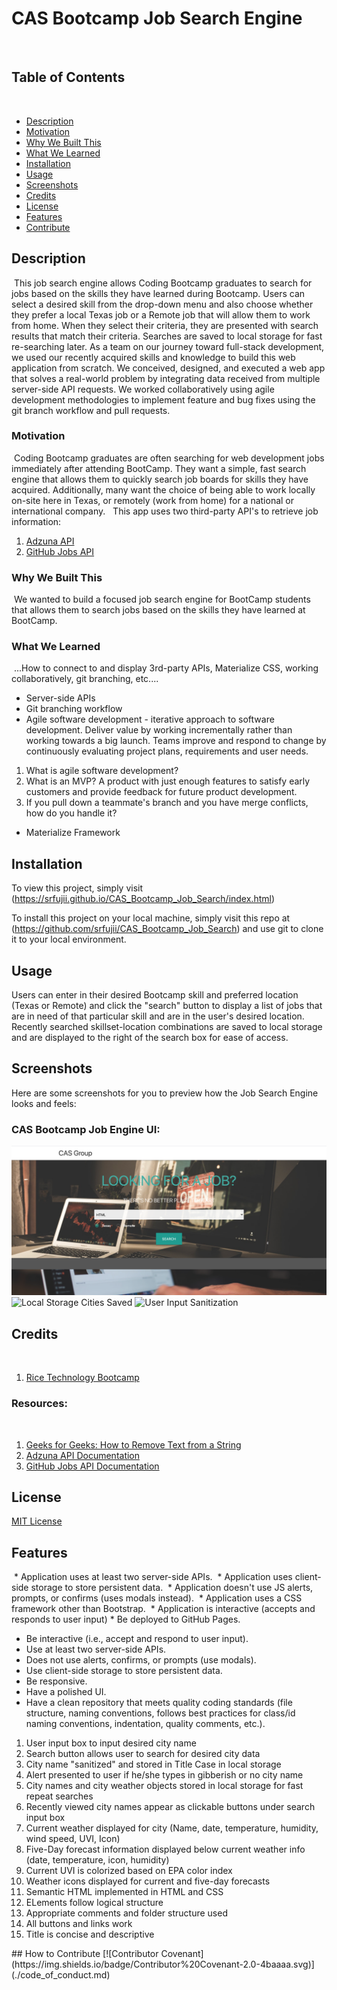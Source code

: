 # CAS Bootcamp Job Search Engine
​
## Table of Contents
​
- [Description](#Description)
- [Motivation](#Motivation)
- [Why We Built This](#Why-We-Built-This)
- [What We Learned](#What-We-Learned)
- [Installation](#Installation)
- [Usage](#Usage)
- [Screenshots](#Screenshots)
- [Credits](#Credits)
- [License](#License)
- [Features](#Features)
- [Contribute](#How-to-Contribute)
​
## Description
​
This job search engine allows Coding Bootcamp graduates to search for jobs based on the skills they have learned during Bootcamp. Users can select a desired skill from the drop-down menu and also choose whether they prefer a local Texas job or a Remote job that will allow them to work from home. When they select their criteria, they are presented with search results that match their criteria. Searches are saved to local storage for fast re-searching later. As a team on our journey toward full-stack development, we used our recently acquired skills and knowledge to build this web application from scratch. We conceived, designed, and executed a web app that solves a real-world problem by integrating data received from multiple server-side API requests. We worked collaboratively using agile development methodologies to implement feature and bug fixes using the git branch workflow and pull requests.
​
### Motivation
​
Coding Bootcamp graduates are often searching for web development jobs immediately after attending BootCamp. They want a simple, fast search engine that allows them to quickly search job boards for skills they have acquired. Additionally, many want the choice of being able to work locally on-site here in Texas, or remotely (work from home) for a national or international company.
​
​
This app uses two third-party API's to retrieve job information:
1. [Adzuna API](https://developer.adzuna.com/docs/search)
2. [GitHub Jobs API](https://jobs.github.com/api)
​
​
### Why We Built This
​
We wanted to build a focused job search engine for BootCamp students that allows them to search jobs based on the skills they have learned at BootCamp. 
​
​
### What We Learned
​
...How to connect to and display 3rd-party APIs, Materialize CSS, working collaboratively, git branching, etc....
* Server-side APIs
* Git branching workflow
* Agile software development - iterative approach to software development. Deliver value by working incrementally rather than working towards a big launch. Teams improve and respond to change by continuously evaluating project plans, requirements and user needs.
1. What is agile software development?
2. What is an MVP? A product with just enough features to satisfy early customers and provide feedback for future product development.
3. If you pull down a teammate's branch and you have merge conflicts, how do you handle it?
* Materialize Framework
​
​
​
## Installation
To view this project, simply visit (https://srfujii.github.io/CAS_Bootcamp_Job_Search/index.html)
 
To install this project on your local machine, simply visit this repo at (https://github.com/srfujii/CAS_Bootcamp_Job_Search) and use git to clone it to your local environment.
​
​
## Usage
Users can enter in their desired Bootcamp skill and preferred location (Texas or Remote) and click the "search" button to display a list of jobs that are in need of that particular skill and are in the user's desired location. Recently searched skillset-location combinations are saved to local storage and are displayed to the right of the search box for ease of access. 
​
​
## Screenshots
Here are some screenshots for you to preview how the Job Search Engine looks and feels:
​
### CAS Bootcamp Job Engine UI:
![User Interface with several cities saved](./assets/images/01-UI.png)
![Local Storage Cities Saved](./assets/images/02-local-storage.png)
![User Input Sanitization](./assets/images/03-input-sanitization.png)
​
​
## Credits
​
1. [Rice Technology Bootcamp](https://techbootcamps.rice.edu/)
​
​
### Resources:
​
1. [Geeks for Geeks: How to Remove Text from a String](https://www.geeksforgeeks.org/how-to-remove-text-from-a-string-in-javascript/)
2. [Adzuna API Documentation](https://developer.adzuna.com/docs/search)
3. [GitHub Jobs API Documentation](https://jobs.github.com/api)
​
​
## License
[MIT License](./license.txt)
​
​
## Features
​
	* Application uses at least two server-side APIs.
​
    * Application uses client-side storage to store persistent data.
​
    * Application doesn't use JS alerts, prompts, or confirms (uses modals instead).
​
    * Application uses a CSS framework other than Bootstrap.
​
    * Application is interactive (accepts and responds to user input)
    * Be deployed to GitHub Pages.
​
* Be interactive (i.e., accept and respond to user input).
​
* Use at least two server-side APIs.
​
* Does not use alerts, confirms, or prompts (use modals).
​
* Use client-side storage to store persistent data.
* Be responsive.
​
* Have a polished UI.
​
* Have a clean repository that meets quality coding standards (file structure, naming conventions, follows best practices for class/id naming conventions, indentation, quality comments, etc.).
​
<ol>
    <li>User input box to input desired city name</li>
    <li>Search button allows user to search for desired city data</li>
    <li>City name "sanitized" and stored in Title Case in local storage</li>
    <li>Alert presented to user if he/she types in gibberish or no city name</li>
    <li>City names and city weather objects stored in local storage for fast repeat searches</li>
    <li>Recently viewed city names appear as clickable buttons under search input box</li>
    <li>Current weather displayed for city (Name, date, temperature, humidity, wind speed, UVI, Icon)</li>
    <li>Five-Day forecast information displayed below current weather info (date, temperature, icon, humidity)</li>
    <li>Current UVI is colorized based on EPA color index</li>
    <li>Weather icons displayed for current and five-day forecasts</li>
    <li>Semantic HTML implemented in HTML and CSS</li>
    <li>ELements follow logical structure</li>
    <li>Appropriate comments and folder structure used</li>
    <li>All buttons and links work</li>
    <li>Title is concise and descriptive</li>
</ol>
​
​
## How to Contribute
[![Contributor Covenant](https://img.shields.io/badge/Contributor%20Covenant-2.0-4baaaa.svg)](./code_of_conduct.md)